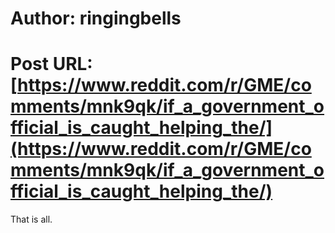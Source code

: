# Author: ringingbells
# Post URL: [https://www.reddit.com/r/GME/comments/mnk9qk/if_a_government_official_is_caught_helping_the/](https://www.reddit.com/r/GME/comments/mnk9qk/if_a_government_official_is_caught_helping_the/)


That is all.